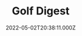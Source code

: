 ---
collection_archive: false
collection_awards: []
collection_category:
  - Sports + Athletes
  - Editorial
  - Studio
  - Color
  - Conceptual
  - Environments
  - Portraits
collection_content: ''
collection_cover: 'https://d1sf55qlb7p6hz.cloudfront.net/scottie_cover-1.jpg'
collection_cover_mobile: 'https://d1sf55qlb7p6hz.cloudfront.net/scottie_cover_vert-1.jpg'
collection_description: >-
  Featuring world’s number 1 and the 2022 Masters Champion Scottie Scheffler for
  the latest cover of Golf Digest
collection_description_alignment: center
collection_exhibition: []
collection_filter: Commissioned + Stock
collection_hidden: false
collection_meta: Take Your Game to the Next Level Cover Story
collection_meta_2: ''
collection_press: []
collection_preview:
  - 'https://d1sf55qlb7p6hz.cloudfront.net/scottie_cover_4x3-1.jpg'
  - 'https://d1sf55qlb7p6hz.cloudfront.net/scottie_cover_4x3-2.jpg'
  - 'https://d1sf55qlb7p6hz.cloudfront.net/scottie_cover_4x3-3.jpg'
  - 'https://d1sf55qlb7p6hz.cloudfront.net/scottie_cover_4x3-4.jpg'
cover_image: ''
date: 2022-05-02T20:38:11.000Z
hide_footer: true
layout: blocks
navigation_theme: black
px_extra: true
row_alignment: between
slug: golf-digest-scottie
theme_color: '#C1FFD2'
theme_color_all_works: '#FF9494'
title: 'Golf Digest '
seo:
  meta_description: ''
  meta_title: ''
collection_blocks:
  - _bookshop_name: collections/media-row-start
    row_alignment: between
  - _bookshop_name: collections/media-element
    align_y: ''
    block: media-element
    caption: ''
    color: '#D3FAFF'
    image: 'https://d1sf55qlb7p6hz.cloudfront.net/scheffler_GD-1.jpg'
    margin_left: '30'
    margin_right: ''
    margin_y: '100'
    width: '40'
  - _bookshop_name: collections/media-row
    row_alignment: between
  - _bookshop_name: collections/media-element
    align_y: ''
    block: media-element
    caption: ''
    color: '#FEEECE'
    image: 'https://d1sf55qlb7p6hz.cloudfront.net/scheffler_GD-2.jpg'
    margin_left: '5'
    margin_right: ''
    margin_y: '100'
    width: '33'
  - _bookshop_name: collections/media-element
    align_y: ''
    block: media-element
    caption: ''
    color: '#FDC888'
    image: 'https://d1sf55qlb7p6hz.cloudfront.net/scheffler_GD-3.jpg'
    margin_left: '0'
    margin_right: '0'
    margin_y: '500'
    width: '55'
  - _bookshop_name: collections/media-row
    row_alignment: between
  - _bookshop_name: collections/media-element
    align_y: ''
    block: media-element
    caption: ''
    color: '#FFA35B'
    image: 'https://d1sf55qlb7p6hz.cloudfront.net/scheffler_GD-5.jpg'
    margin_left: '35'
    margin_right: ''
    margin_y: '400'
    width: '20'
  - _bookshop_name: collections/media-element
    align_y: ''
    block: media-element
    caption: ''
    color: '#D6F0F3'
    image: 'https://d1sf55qlb7p6hz.cloudfront.net/scheffler_GD-4.jpg'
    margin_left: '0'
    margin_right: '5'
    margin_y: '200'
    width: '33'
  - _bookshop_name: collections/media-row
    row_alignment: between
  - _bookshop_name: collections/media-element
    align_y: ''
    block: media-element
    caption: ''
    color: '#E2F9E5'
    image: 'https://d1sf55qlb7p6hz.cloudfront.net/scheffler_GD-6.jpg'
    margin_left: '45'
    margin_right: '0'
    margin_y: '200'
    width: '40'
  - _bookshop_name: collections/media-row
    row_alignment: between
  - _bookshop_name: collections/media-element
    align_y: ''
    block: media-element
    caption: ''
    color: '#FFF1DC'
    image: 'https://d1sf55qlb7p6hz.cloudfront.net/scheffler_GD-7.jpg'
    margin_left: '0'
    margin_right: ''
    margin_y: '200'
    width: '33'
  - _bookshop_name: collections/media-element
    align_y: ''
    block: media-element
    caption: ''
    color: '#D1F8F4'
    image: 'https://d1sf55qlb7p6hz.cloudfront.net/scottie_10-1.jpg'
    margin_left: '0'
    margin_right: '30'
    margin_y: '200'
    width: '33'
  - _bookshop_name: collections/media-row
    row_alignment: between
  - _bookshop_name: collections/media-element
    align_y: ''
    block: media-element
    caption: ''
    color: '#E8DFFE'
    image: 'https://d1sf55qlb7p6hz.cloudfront.net/scheffler_GD-9.jpg'
    margin_left: '10'
    margin_right: ''
    margin_y: '100'
    width: '50'
  - _bookshop_name: collections/media-row
    row_alignment: between
  - _bookshop_name: collections/media-element
    align_y: ''
    block: media-element
    caption: ''
    color: '#FFEBAD'
    image: 'https://d1sf55qlb7p6hz.cloudfront.net/scheffler_GD-10.jpg'
    margin_left: '20'
    margin_right: '0'
    margin_y: '200'
    width: '70'
  - _bookshop_name: collections/media-row-end
---